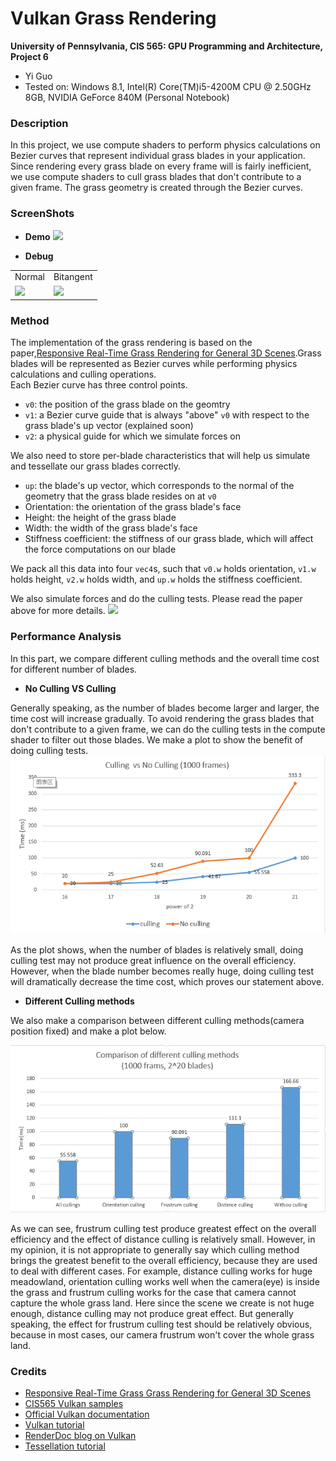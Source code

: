 Vulkan Grass Rendering
========================

**University of Pennsylvania, CIS 565: GPU Programming and Architecture, Project 6**

* Yi Guo
* Tested on:  Windows 8.1, Intel(R) Core(TM)i5-4200M CPU @ 2.50GHz 8GB, NVIDIA GeForce 840M (Personal Notebook)

### Description
In this project, we use compute shaders to perform physics calculations on Bezier curves that represent individual grass blades in your application. Since rendering every grass blade on every frame will is fairly inefficient, we use compute shaders to cull grass blades that don't contribute to a given frame. The grass geometry is created through the Bezier curves.


### ScreenShots
* **Demo**
![](./img/grass_demo.gif)

* **Debug**

<table class="image">
<tr>
  <td>Normal </td>
  <td>Bitangent </td>
</tr>
<tr>
  <td><img src="img/normal.gif"/></td>
  <td><img src="img/bitant.gif"/></td>
</tr>
</table>

### Method

The implementation of the grass rendering is based on the paper,[Responsive Real-Time Grass Rendering for General 3D Scenes](https://www.cg.tuwien.ac.at/research/publications/2017/JAHRMANN-2017-RRTG/JAHRMANN-2017-RRTG-draft.pdf).Grass blades will be represented as Bezier curves while performing physics calculations and culling operations.      
Each Bezier curve has three control points.
* `v0`: the position of the grass blade on the geomtry
* `v1`: a Bezier curve guide that is always "above" `v0` with respect to the grass blade's up vector (explained soon)
* `v2`: a physical guide for which we simulate forces on

We also need to store per-blade characteristics that will help us simulate and tessellate our grass blades correctly.
* `up`: the blade's up vector, which corresponds to the normal of the geometry that the grass blade resides on at `v0`
* Orientation: the orientation of the grass blade's face
* Height: the height of the grass blade
* Width: the width of the grass blade's face
* Stiffness coefficient: the stiffness of our grass blade, which will affect the force computations on our blade

We pack all this data into four `vec4`s, such that `v0.w` holds orientation, `v1.w` holds height, `v2.w` holds width, and `up.w` holds the stiffness coefficient.

We also simulate forces and do the culling tests. Please read the paper above for more details.
![](img/blade_model.jpg)

### Performance Analysis

In this part, we compare different culling methods and the overall time cost for different number of blades.

* **No Culling VS Culling**

Generally speaking, as the number of blades become larger and larger, the time cost will increase gradually. To avoid rendering the grass blades that don't contribute to a given frame, we can do the culling tests in the compute shader to filter out those blades. We make a plot to show the benefit of doing culling tests.     
![](img/culling_vs_no_culling.png)

As the plot shows, when the number of blades is relatively small, doing culling test may not produce great influence on the overall efficiency. However, when the blade number becomes really huge, doing culling test will dramatically decrease the time cost, which proves our statement above.

* **Different Culling methods**

We also make a comparison between different culling methods(camera position fixed) and make a plot below.

![](img/Different_culling_method.png)

As we can see, frustrum culling test produce greatest effect on the overall efficiency and the effect of distance culling is relatively small. However, in my opinion, it is not appropriate to generally say which culling method brings the greatest benefit to the overall efficiency, because they are used to deal with different cases. For example, distance culling works for huge meadowland, orientation culling works well when the camera(eye) is inside the grass and frustrum culling works for the case that camera cannot capture the whole grass land. Here since the scene we create is not huge enough, distance culling may not produce great effect. But generally speaking, the effect for frustrum culling test should be relatively obvious, because in most cases, our camera frustrum won't cover the whole grass land. 


### Credits

* [Responsive Real-Time Grass Grass Rendering for General 3D Scenes](https://www.cg.tuwien.ac.at/research/publications/2017/JAHRMANN-2017-RRTG/JAHRMANN-2017-RRTG-draft.pdf)
* [CIS565 Vulkan samples](https://github.com/CIS565-Fall-2017/Vulkan-Samples)
* [Official Vulkan documentation](https://www.khronos.org/registry/vulkan/)
* [Vulkan tutorial](https://vulkan-tutorial.com/)
* [RenderDoc blog on Vulkan](https://renderdoc.org/vulkan-in-30-minutes.html)
* [Tessellation tutorial](http://in2gpu.com/2014/07/12/tessellation-tutorial-opengl-4-3/)

